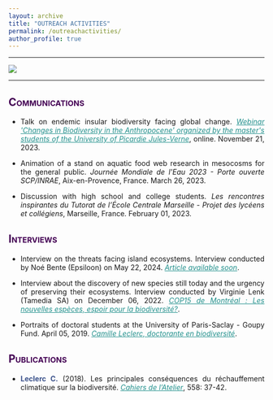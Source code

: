 ```yaml
---
layout: archive
title: "OUTREACH ACTIVITIES"
permalink: /outreachactivities/
author_profile: true
---
```

<style> body {text-align: justify} </style> <!-- Justify text. -->

------

<img src="/images/outreach_band.png"
    class="center">

------

## <span style="font-variant:small-caps;"><span style="color:#440154">**Communications**</span></span>

* Talk on endemic insular biodiversity facing global change. <a href="https://padlet.com/webinaireaetpfamiens/webinaire-les-modifications-de-la-biodiversit-l-anthropoc-ne-vd4dvc2ywpagrm0w" target="_blank" style="color:#21908C;">*Webinar 'Changes in Biodiversity in the Anthropocene' organized by the master's students of the University of Picardie Jules-Verne*</a>, online. November 21, 2023.

* Animation of a stand on aquatic food web research in mesocosms for the general public. *Journée Mondiale de l'Eau 2023 - Porte ouverte SCP/INRAE*, Aix-en-Provence, France. March 26, 2023.

* Discussion with high school and college students. *Les rencontres inspirantes du Tutorat de l’École Centrale Marseille - Projet des lycéens et collégiens*, Marseille, France. February 01, 2023.


## <span style="font-variant:small-caps;"><span style="color:#440154">**Interviews**</span></span>

* Interview on the threats facing island ecosystems. Interview conducted by Noé Bente (Epsiloon) on May 22, 2024. <a href="https://www.epsiloon.com/tous-les-numeros/n36/" target="_blank" style="color:#21908C;">*Article available soon*</a>.

* Interview about the discovery of new species still today and the urgency of preserving their ecosystems. Interview conducted by Virginie Lenk (Tamedia SA) on December 06, 2022. <a href="https://www.24heures.ch/les-nouvelles-especes-espoir-pour-la-biodiversite-301070641391" target="_blank" style="color:#21908C;">*COP15 de Montréal : Les nouvelles espèces, espoir pour la biodiversité?*</a>.

* Portraits of doctoral students at the University of Paris-Saclay - Goupy Fund. April 05, 2019. <a href="https://numaclay.universite-paris-saclay.fr/s/numaclay/item/81015#?xywh=-542%2C-334%2C7083%2C6666" target="_blank" style="color:#21908C;">*Camille Leclerc, doctorante en biodiversité*</a>.


## <span style="font-variant:small-caps;"><span style="color:#440154">**Publications**</span></span>

* <span style="color:#3B528B">**Leclerc C.**</span> (2018). Les principales conséquences du réchauffement climatique sur la biodiversité. <a href="https://editionsatelier.com/boutique/les-cahiers-de-l-atelier/133-pour-une-aconomie-au-service-de-la-planete-.html" target="_blank" style="color:#21908C;">*Cahiers de l’Atelier*</a>, 558: 37-42.